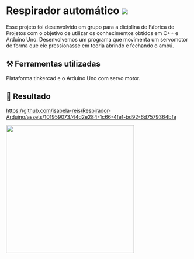 # Respirador automático <img src= "https://lh3.googleusercontent.com/pw/AL9nZEVQl-XhuZe9ws25j7yV5fVEtLWLoh-wzf_o1p_l9Lv3JMSWSq1Yl-jR6AwZIcRxiVBLniR7lG5us-y2kIRXyNpDnGrAEcmdkLweloMzjjBo5RnUgM3LO9IOK9Mt9tLDfy71QaNyUj6_bXGbsObXUp4=s24-no?authuser=0"/>

Esse projeto foi desenvolvido em grupo para a diciplina de Fábrica de Projetos com o objetivo de utilizar os conhecimentos obtidos em C++ e Arduino Uno. Desenvolvemos um programa que movimenta um servomotor de forma que ele pressionasse em teoria abrindo e fechando o ambú.

## ⚒️ Ferramentas utilizadas 
Plataforma tinkercad e o Arduino Uno com servo motor.

## 🎯 Resultado

  https://github.com/isabela-reis/Respirador-Arduino/assets/101959073/44d2e284-1c66-4fe1-bd92-6d7579364bfe
  <div align="left">
  <img height="350" src="https://github.com/isabela-reis/Respirador-Arduino/assets/101959073/d1d59f4a-da4a-4d66-aac4-3af9c8f0b8a0"/>
</div>




